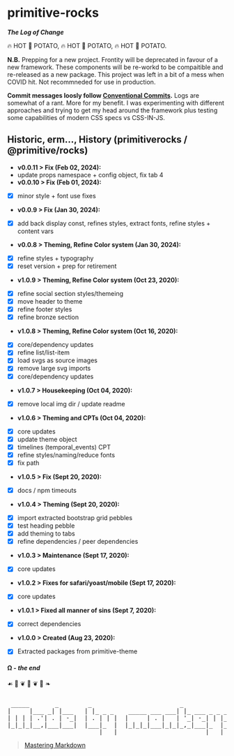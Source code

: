 
# primitive-rocks

***The Log of Change***

 🔥️ HOT 🥔 POTATO,  🔥️ HOT 🥔 POTATO,  🔥️ HOT 🥔 POTATO.


**N.B.**
Prepping for a new project.
Frontity will be deprecated in favour of a new framework.
These components will be re-workd to be compaitible and re-released as a new package.
This project was left in a bit of a mess when COVID hit. Not recommneded for use in production.

**Commit messages loosly follow [Conventional Commits](https://conventionalcommits.org).**
Logs are somewhat of a rant. More for my benefit. I was experimenting with different approaches and trying to get my head around the framework plus testing some capabilities of modern CSS specs vs CSS-IN-JS.


## Historic, erm..., History (primitiverocks / @primitive/rocks)

- **v0.0.11 > Fix (Feb 02, 2024):**
- update props namespace + config object, fix tab 4
- **v0.0.10 > Fix (Feb 01, 2024):**
- [x] minor style + font use fixes
- **v0.0.9 > Fix (Jan 30, 2024):**
- [x] add back display const, refines styles, extract fonts, refine styles + content vars
- **v0.0.8 > Theming, Refine Color system (Jan 30, 2024):**
- [x] refine styles + typography
- [x] reset version + prep for retirement
- **v1.0.9 > Theming, Refine Color system (Oct 23, 2020):**
- [x] refine social section styles/themeing
- [x] move header to theme
- [x] refine footer styles
- [x] refine bronze section
- **v1.0.8 > Theming, Refine Color system (Oct 16, 2020):**
- [x] core/dependency updates
- [x] refine list/list-item
- [x] load svgs as source images
- [x] remove large svg imports
- [x] core/dependency updates
- **v1.0.7 > Housekeeping (Oct 04, 2020):**
- [x] remove local img dir / update readme
- **v1.0.6 > Theming and CPTs (Oct 04, 2020):**
- [x] core updates
- [x] update theme object
- [x] timelines (temporal_events) CPT
- [x] refine styles/naming/reduce fonts
- [x] fix path
- **v1.0.5 > Fix (Sept 20, 2020):**
- [x] docs / npm timeouts
- **v1.0.4 > Theming (Sept 20, 2020):**
- [x] import extracted bootstrap grid pebbles
- [x] test heading pebble
- [x] add theming to tabs
- [x] refine dependencies / peer dependencies
- **v1.0.3 > Maintenance (Sept 17, 2020):**
- [x] core updates
- **v1.0.2 > Fixes for safari/yoast/mobile (Sept 17, 2020):**
- [x] core updates
- **v1.0.1 > Fixed all manner of sins (Sept 7, 2020):**
- [x] correct dependencies
- **v1.0.0 > Created (Aug 23, 2020):**
- [x] Extracted packages from primitive-theme

  
#### Ω - *the end*

 ☙ 🐒 ❦ 🐒 ❦ 🐒 ❧
<pre>                                                                               
 _____       _        _                        _               
|     |___ _| |___   | |_ _ _    _____ ___ ___| |_ ___ _ _ ___ 
| | | | .'| . | -_|  | . | | |  |     | . |   | '_| -_| | |_ -|
|_|_|_|__,|___|___|  |___|_  |  |_|_|_|___|_|_|_,_|___|_  |___|
                         |___|                        |___|    
</pre>
> [Mastering Markdown](https://guides.github.com/features/mastering-markdown/)

